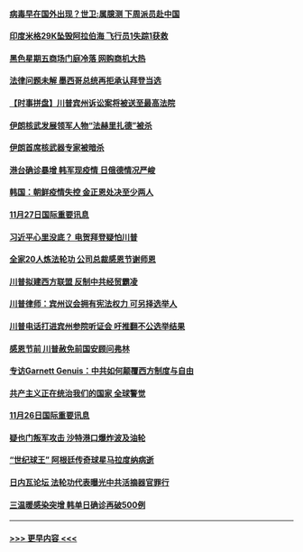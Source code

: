 #### [病毒早在国外出现？世卫:属臆测 下周派员赴中国](../pages/prog202/a102997224.md?t=11281102) 
#### [印度米格29K坠毁阿拉伯海 飞行员1失踪1获救](../pages/prog202/a102997209.md?t=11281102) 
#### [黑色星期五商场门庭冷落 网购商机大热](../pages/prog202/a102997036.md?t=11281102) 
#### [法律问题未解 墨西哥总统再拒承认拜登当选](../pages/prog202/a102997007.md?t=11281102) 
#### [【时事拼盘】川普宾州诉讼案将被送至最高法院](../pages/prog202/a102997075.md?t=11281102) 
#### [伊朗核武发展领军人物“法赫里扎德”被杀](../pages/prog202/a102997070.md?t=11281102) 
#### [伊朗首席核武器专家被暗杀](../pages/prog202/a102996965.md?t=11281102) 
#### [港台确诊暴增 韩军现疫情 日俄德情况严峻](../pages/prog202/a102996922.md?t=11281102) 
#### [韩国：朝鲜疫情失控 金正恩处决至少两人](../pages/prog202/a102996909.md?t=11281102) 
#### [11月27日国际重要讯息](../pages/prog202/a102996682.md?t=11281102) 
#### [习近平心里没底？ 电贺拜登疑怕川普](../pages/prog202/a102996491.md?t=11281102) 
#### [全家20人炼法轮功 公司总裁感恩节谢师恩](../pages/prog202/a102996387.md?t=11281102) 
#### [川普拟建西方联盟 反制中共经贸霸凌](../pages/prog202/a102996194.md?t=11281102) 
#### [川普律师：宾州议会拥有宪法权力 可另择选举人](../pages/prog202/a102996113.md?t=11281102) 
#### [川普电话打进宾州参院听证会 吁推翻不公选举结果](../pages/prog202/a102995558.md?t=11281102) 
#### [感恩节前 川普赦免前国安顾问弗林](../pages/prog202/a102996116.md?t=11281102) 
#### [专访Garnett Genuis：中共如何颠覆西方制度与自由](../pages/prog202/a102996077.md?t=11281102) 
#### [共产主义正在统治我们的国家 全球警觉](../pages/prog202/a102995914.md?t=11281102) 
#### [11月26日国际重要讯息](../pages/prog202/a102995908.md?t=11281102) 
#### [疑也门叛军攻击 沙特港口爆炸波及油轮](../pages/prog202/a102995793.md?t=11281102) 
#### [“世纪球王” 阿根廷传奇球星马拉度纳病逝](../pages/prog202/a102995757.md?t=11281102) 
#### [日内瓦论坛 法轮功代表曝光中共活摘器官罪行](../pages/prog202/a102995703.md?t=11281102) 
#### [三温暖感染突增 韩单日确诊再破500例](../pages/prog202/a102995687.md?t=11281102) 

----
#### [ >>> 更早内容 <<< ](../indexes/prog202-earlier.md)
